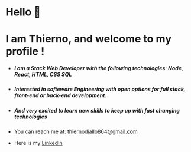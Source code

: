 # Hello 👋
# I am Thierno, and welcome to my profile !
- ##### I am a Stack Web Developer with the following technologies: Node, React, HTML, CSS SQL
- ##### Interested in softeware Engineering with open options for full stack, front-end or back-end development. 
- ##### And very excited to learn new skills to keep up with fast changing technologies 

- You can reach me at: thiernodiallo864@gmail.com 
<!-- Visit my [Portfolio](http://visitdiallo.com/) -->
- Here is my [LinkedIn](http://www.linkedin.com/in/thierno864/) 


<!-- 
- 🔭 I’m currently working on 
- 🌱 I’m currently learning ...
- 👯 I’m looking to collaborate on ...
- 🤔 I’m looking for help with ...
- 💬 Ask me about ...
- 📫 How to reach me: ...
- 😄 Pronouns: ...
- ⚡ Fun fact: ...
- -->

 <!-- comment syntax -->
